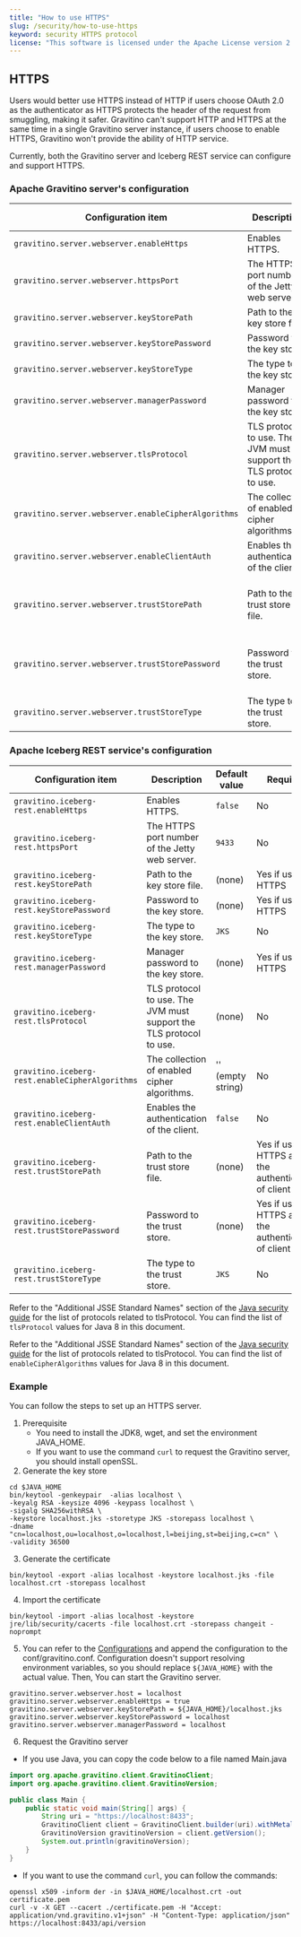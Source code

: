 ```yaml
---
title: "How to use HTTPS"
slug: /security/how-to-use-https
keyword: security HTTPS protocol
license: "This software is licensed under the Apache License version 2."
---
```


## HTTPS

Users would better use HTTPS instead of HTTP if users choose OAuth 2.0 as the authenticator as HTTPS protects the header of the request from smuggling, making it safer.
Gravitino can't support HTTP and HTTPS at the same time in a single Gravitino server instance, if users choose to enable HTTPS, Gravitino won't provide the ability of HTTP service.

Currently, both the Gravitino server and Iceberg REST service can configure and support HTTPS.

### Apache Gravitino server's configuration

| Configuration item                                  | Description                                                        | Default value       | Required                                          | Since version |
|-----------------------------------------------------|--------------------------------------------------------------------|---------------------|---------------------------------------------------|---------------|
| `gravitino.server.webserver.enableHttps`            | Enables HTTPS.                                                     | `false`             | No                                                | 0.3.0         |
| `gravitino.server.webserver.httpsPort`              | The HTTPS port number of the Jetty web server.                     | `8433`              | No                                                | 0.3.0         |
| `gravitino.server.webserver.keyStorePath`           | Path to the key store file.                                        | (none)              | Yes if use HTTPS                                  | 0.3.0         |
| `gravitino.server.webserver.keyStorePassword`       | Password to the key store.                                         | (none)              | Yes if use HTTPS                                  | 0.3.0         |
| `gravitino.server.webserver.keyStoreType`           | The type to the key store.                                         | `JKS`               | No                                                | 0.3.0         |
| `gravitino.server.webserver.managerPassword`        | Manager password to the key store.                                 | (none)              | Yes if use HTTPS                                  | 0.3.0         |
| `gravitino.server.webserver.tlsProtocol`            | TLS protocol to use. The JVM must support the TLS protocol to use. | (none)              | No                                                | 0.3.0         |
| `gravitino.server.webserver.enableCipherAlgorithms` | The collection of enabled cipher algorithms.                       | '' (empty string)   | No                                                | 0.3.0         |
| `gravitino.server.webserver.enableClientAuth`       | Enables the authentication of the client.                          | `false`             | No                                                | 0.3.0         |
| `gravitino.server.webserver.trustStorePath`         | Path to the trust store file.                                      | (none)              | Yes if use HTTPS and the authentication of client | 0.3.0         |
| `gravitino.server.webserver.trustStorePassword`     | Password to the trust store.                                       | (none)              | Yes if use HTTPS and the authentication of client | 0.3.0         |
| `gravitino.server.webserver.trustStoreType`         | The type to the trust store.                                       | `JKS`               | No                                                | 0.3.0         |

### Apache Iceberg REST service's configuration

| Configuration item                              | Description                                                        | Default value     | Required                                          | Since version |
|-------------------------------------------------|--------------------------------------------------------------------|-------------------|---------------------------------------------------|---------------|
| `gravitino.iceberg-rest.enableHttps`            | Enables HTTPS.                                                     | `false`           | No                                                | 0.3.0         |
| `gravitino.iceberg-rest.httpsPort`              | The HTTPS port number of the Jetty web server.                     | `9433`            | No                                                | 0.3.0         |
| `gravitino.iceberg-rest.keyStorePath`           | Path to the key store file.                                        | (none)            | Yes if use HTTPS                                  | 0.3.0         |
| `gravitino.iceberg-rest.keyStorePassword`       | Password to the key store.                                         | (none)            | Yes if use HTTPS                                  | 0.3.0         |
| `gravitino.iceberg-rest.keyStoreType`           | The type to the key store.                                         | `JKS`             | No                                                | 0.3.0         |
| `gravitino.iceberg-rest.managerPassword`        | Manager password to the key store.                                 | (none)            | Yes if use HTTPS                                  | 0.3.0         |
| `gravitino.iceberg-rest.tlsProtocol`            | TLS protocol to use. The JVM must support the TLS protocol to use. | (none)            | No                                                | 0.3.0         |
| `gravitino.iceberg-rest.enableCipherAlgorithms` | The collection of enabled cipher algorithms.                       | '' (empty string) | No                                                | 0.3.0         |
| `gravitino.iceberg-rest.enableClientAuth`       | Enables the authentication of the client.                          | `false`           | No                                                | 0.3.0         |
| `gravitino.iceberg-rest.trustStorePath`         | Path to the trust store file.                                      | (none)            | Yes if use HTTPS and the authentication of client | 0.3.0         |
| `gravitino.iceberg-rest.trustStorePassword`     | Password to the trust store.                                       | (none)            | Yes if use HTTPS and the authentication of client | 0.3.0         |
| `gravitino.iceberg-rest.trustStoreType`         | The type to the trust store.                                       | `JKS`             | No                                                | 0.3.0         |

Refer to the "Additional JSSE Standard Names" section of the [Java security guide](https://docs.oracle.com/javase/8/docs/technotes/guides/security/StandardNames.html#jssenames) for the list of protocols related to tlsProtocol. You can find the list of `tlsProtocol` values for Java 8 in this document.

Refer to the "Additional JSSE Standard Names" section of the [Java security guide](https://docs.oracle.com/javase/8/docs/technotes/guides/security/StandardNames.html#ciphersuites) for the list of protocols related to tlsProtocol. You can find the list of `enableCipherAlgorithms` values for Java 8 in this document.

### Example

You can follow the steps to set up an HTTPS server.

1. Prerequisite
   - You need to install the JDK8, wget, and set the environment JAVA_HOME.
   - If you want to use the command `curl` to request the Gravitino server, you should install openSSL.
2. Generate the key store

```shell
cd $JAVA_HOME
bin/keytool -genkeypair  -alias localhost \
-keyalg RSA -keysize 4096 -keypass localhost \
-sigalg SHA256withRSA \
-keystore localhost.jks -storetype JKS -storepass localhost \
-dname "cn=localhost,ou=localhost,o=localhost,l=beijing,st=beijing,c=cn" \
-validity 36500
```

3. Generate the certificate

```shell
bin/keytool -export -alias localhost -keystore localhost.jks -file  localhost.crt -storepass localhost
```

4. Import the certificate

```shell
bin/keytool -import -alias localhost -keystore jre/lib/security/cacerts -file localhost.crt -storepass changeit -noprompt
```

5. You can refer to the [Configurations](../gravitino-server-config.md) and append the configuration to the conf/gravitino.conf.
   Configuration doesn't support resolving environment variables, so you should replace `${JAVA_HOME}` with the actual value.
   Then, You can start the Gravitino server.

```text
gravitino.server.webserver.host = localhost
gravitino.server.webserver.enableHttps = true
gravitino.server.webserver.keyStorePath = ${JAVA_HOME}/localhost.jks
gravitino.server.webserver.keyStorePassword = localhost
gravitino.server.webserver.managerPassword = localhost
```

6. Request the Gravitino server

- If you use Java, you can copy the code below to a file named Main.java

```java
import org.apache.gravitino.client.GravitinoClient;
import org.apache.gravitino.client.GravitinoVersion;

public class Main {
    public static void main(String[] args) {
        String uri = "https://localhost:8433";
        GravitinoClient client = GravitinoClient.builder(uri).withMetalake("metalake").build();
        GravitinoVersion gravitinoVersion = client.getVersion();
        System.out.println(gravitinoVersion);
    }
}
```

- If you want to use the command `curl`, you can follow the commands:

```shell
openssl x509 -inform der -in $JAVA_HOME/localhost.crt -out certificate.pem
curl -v -X GET --cacert ./certificate.pem -H "Accept: application/vnd.gravitino.v1+json" -H "Content-Type: application/json" https://localhost:8433/api/version
```
